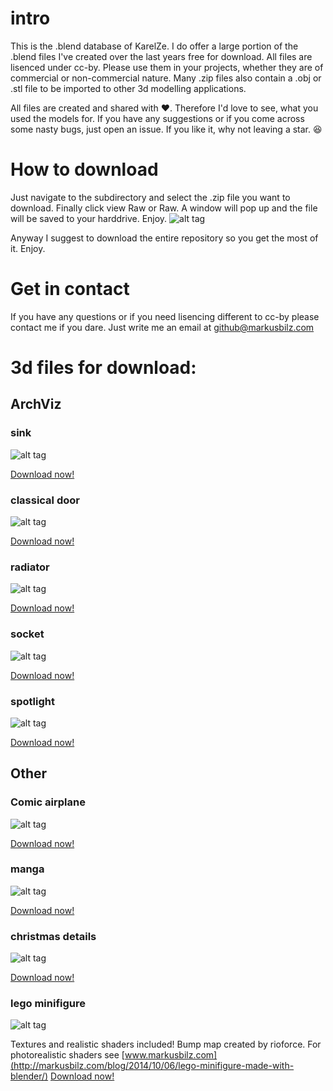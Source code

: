 # intro
This is the .blend database of KarelZe. I do offer a large portion of the .blend files I've created over the last years free for download. All files are lisenced under cc-by. Please use them in your projects, whether they are of commercial or non-commercial nature. 
Many .zip files also contain a .obj or .stl file to be imported to other 3d modelling applications.

All files are created and shared with ❤. Therefore I'd love to see, what you used the models for. If you have any suggestions or if you come across some nasty bugs, just open an issue. If you like it, why not leaving a star. :satisfied:

# How to download
Just navigate to the subdirectory and select the .zip file you want to download. Finally click view Raw or Raw. A window will pop up and the file will be saved to your harddrive. Enjoy.
![alt tag](https://raw.githubusercontent.com/KarelZe/Blender/master/instruction.jpg)

Anyway I suggest to download the entire repository so you get the most of it. Enjoy.

# Get in contact
If you have any questions or if you need lisencing different to cc-by please contact me if you dare. Just write me an email at [github@markusbilz.com](mailto:github@markusbilz.com)

# 3d files for download:
## ArchViz
### sink
![alt tag](https://raw.githubusercontent.com/KarelZe/Blender/master/thumbnail/thumbnail_sink.jpg)

[Download now!](ArchViz/sink/sink.zip )
### classical door

![alt tag](https://raw.githubusercontent.com/KarelZe/Blender/master/thumbnail/thumbnail_door.jpg)

[Download now!](/ArchViz/classical%20door/classic%20door.zip) 

### radiator
![alt tag](https://raw.githubusercontent.com/KarelZe/Blender/master/thumbnail/thumbnail_radiator.jpg)

[Download now!](ArchViz/radiator/radiator.zip ) 

### socket
![alt tag](https://raw.githubusercontent.com/KarelZe/Blender/master/thumbnail/thumbnail_socket.jpg)

[Download now!](ArchViz/socket/socket.zip  ) 
### spotlight
![alt tag](https://raw.githubusercontent.com/KarelZe/Blender/master/thumbnail/thumbnail_spotlight.jpg)

[Download now!](ArchViz/spotlight/spotlight.zip ) 


## Other

### Comic airplane

![alt tag](https://raw.githubusercontent.com/KarelZe/Blender/master/thumbnail/thumbnail_airplane.jpg)

[Download now!](other/airplane_comic/airplane_comic.zip ) 
### manga

![alt tag](https://raw.githubusercontent.com/KarelZe/Blender/master/thumbnail/thumbnail_manga.jpg)

[Download now!](other/manga/Manga.zip ) 

### christmas details

![alt tag](https://raw.githubusercontent.com/KarelZe/Blender/master/thumbnail/thumbnail_christmas_details.jpg)

[Download now!](other/christmas_details/christmas_details.zip ) 

### lego minifigure

![alt tag](https://raw.githubusercontent.com/KarelZe/Blender/master/thumbnail/thumbnail_lego_minifig.jpg)

Textures and realistic shaders included! Bump map created by rioforce. For photorealistic shaders see [www.markusbilz.com](http://markusbilz.com/blog/2014/10/06/lego-minifigure-made-with-blender/) 
[Download now!](other/lego_minifig/lego_minfig.zip ) 
